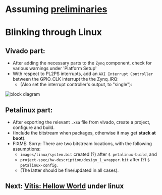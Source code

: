# Assuming [preliminaries](../preliminary/README.md)
# Blinking through Linux

## Vivado part:

* After adding the necessary parts to the `Zynq` component, check for various warnings under 'Platform Setup'
* With respect to PL2PS interrupts, add an `AXI Interrupt Controller` between the GPIO_CLK interrupt the the Zynq_IRQ:
    * (Also set the interrupt controller's output, to "single"):

![](images/block_diagram "block diagram")

## Petalinux part:

* After exporting the relevant `.xsa` file from vivado, create a project, configure and build.
* (Include the bitstream when packages, otherwise it may get **stuck at boot**).
* FIXME: Sorry: There are two bitstream locations, with the following assumptions:
    * `images/linux/system.bit` created (?) after `$ petalinux-build`, and
    * `project-spec/hw-description/design_1_wrapper.bit` after (?) `$ petalinux-config`.
    * (The latter should be fine/updated in all cases).

## Next: [Vitis: Hellow World](Code.md) under linux